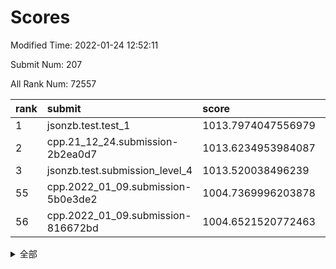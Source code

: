 # Scores

Modified Time: 2022-01-24 12:52:11

Submit Num: 207

All Rank Num: 72557

| rank |               submit               |       score        |       sigma        | pk_num |
| :--- | :--------------------------------- | :----------------- | :----------------- | :----- |
| 1    | jsonzb.test.test_1                 | 1013.7974047556979 | 0.8443335199856215 | 1400   |
| 2    | cpp.21_12_24.submission-2b2ea0d7   | 1013.6234953984087 | 0.8024071610599074 | 1397   |
| 3    | jsonzb.test.submission_level_4     | 1013.520038496239  | 0.8096425764270293 | 1404   |
| 55   | cpp.2022_01_09.submission-5b0e3de2 | 1004.7369996203878 | 0.7292093897230498 | 1404   |
| 56   | cpp.2022_01_09.submission-816672bd | 1004.6521520772463 | 0.7065306336203041 | 1401   |


<details>
<summary>全部</summary>

| rank |                 submit                 |       score        |       sigma        | pk_num |
| :--- | :------------------------------------- | :----------------- | :----------------- | :----- |
| 1    | jsonzb.test.test_1                     | 1013.7974047556979 | 0.8443335199856215 | 1400   |
| 2    | cpp.21_12_24.submission-2b2ea0d7       | 1013.6234953984087 | 0.8024071610599074 | 1397   |
| 3    | jsonzb.test.submission_level_4         | 1013.520038496239  | 0.8096425764270293 | 1404   |
| 4    | gobigger.level_3.submission_level_3_26 | 1011.8735893473909 | 0.7943218055413137 | 1405   |
| 5    | gobigger.level_3.submission_level_3_0  | 1011.7726795149025 | 0.7740803878979785 | 1408   |
| 6    | gobigger.level_3.submission_level_3_21 | 1011.4008175516907 | 0.7783283573392243 | 1403   |
| 7    | gobigger.level_3.submission_level_3_1  | 1011.3454149030252 | 0.7811736820758454 | 1397   |
| 8    | gobigger.level_3.submission_level_3_27 | 1011.1386241967626 | 0.7752829489655293 | 1403   |
| 9    | gobigger.level_3.submission_level_3_39 | 1010.9107538033388 | 0.7800106982970605 | 1398   |
| 10   | gobigger.level_3.submission_level_3_38 | 1010.892150358297  | 0.7910794951680781 | 1398   |
| 11   | gobigger.level_3.submission_level_3_6  | 1010.8806091897688 | 0.7822979935679681 | 1406   |
| 12   | gobigger.level_3.submission_level_3_8  | 1010.824931039401  | 0.7624990583534118 | 1402   |
| 13   | gobigger.level_3.submission_level_3_15 | 1010.608995630255  | 0.7609327761891144 | 1399   |
| 14   | gobigger.level_3.submission_level_3_7  | 1010.5934745870879 | 0.7830359328977435 | 1400   |
| 15   | gobigger.level_3.submission_level_3_41 | 1010.5370450804817 | 0.7423163003825842 | 1404   |
| 16   | gobigger.level_3.submission_level_3_40 | 1010.437167324378  | 0.7565979599843192 | 1405   |
| 17   | gobigger.level_3.submission_level_3_31 | 1010.3171412399264 | 0.7634988368453475 | 1405   |
| 18   | gobigger.level_3.submission_level_3_13 | 1010.2879573209482 | 0.7646763458881184 | 1406   |
| 19   | gobigger.level_3.submission_level_3_30 | 1010.2816190558895 | 0.7859282952224144 | 1399   |
| 20   | gobigger.level_3.submission_level_3_16 | 1010.2592448152086 | 0.7788443058002887 | 1401   |
| 21   | gobigger.level_3.submission_level_3_5  | 1010.2524902510226 | 0.7662580615299969 | 1402   |
| 22   | gobigger.level_3.submission_level_3_49 | 1010.2211879672963 | 0.7692349951666606 | 1399   |
| 23   | gobigger.level_3.submission_level_3_47 | 1010.1954657055661 | 0.7579677121938109 | 1405   |
| 24   | gobigger.level_3.submission_level_3_11 | 1010.1648577145775 | 0.7674543122204395 | 1396   |
| 25   | gobigger.level_3.submission_level_3_10 | 1010.1043067074384 | 0.756927587634829  | 1399   |
| 26   | gobigger.level_3.submission_level_3_46 | 1009.9394212129881 | 0.7556704072213015 | 1399   |
| 27   | gobigger.level_3.submission_level_3_3  | 1009.9357704907219 | 0.7612523941864142 | 1403   |
| 28   | gobigger.level_3.submission_level_3_45 | 1009.9089605883447 | 0.7754850255716847 | 1399   |
| 29   | gobigger.level_3.submission_level_3_33 | 1009.8809073524052 | 0.7477942365565334 | 1407   |
| 30   | gobigger.level_3.submission_level_3_17 | 1009.789606355169  | 0.760563822618201  | 1404   |
| 31   | gobigger.level_3.submission_level_3_20 | 1009.7290137674687 | 0.7590079265017209 | 1400   |
| 32   | gobigger.level_3.submission_level_3_28 | 1009.6830926785914 | 0.7502072937156364 | 1404   |
| 33   | gobigger.level_3.submission_level_3_4  | 1009.4962743302647 | 0.7702779671247321 | 1402   |
| 34   | gobigger.level_3.submission_level_3_32 | 1009.4146767600332 | 0.7502723285450912 | 1405   |
| 35   | gobigger.level_3.submission_level_3_2  | 1009.4118184768733 | 0.7530118021284677 | 1400   |
| 36   | gobigger.level_3.submission_level_3_37 | 1009.3092602249446 | 0.7608495729930991 | 1407   |
| 37   | gobigger.level_3.submission_level_3_48 | 1009.1880610671797 | 0.7584365626911086 | 1406   |
| 38   | gobigger.level_3.submission_level_3_14 | 1009.0220448989303 | 0.7534977283460668 | 1400   |
| 39   | gobigger.level_3.submission_level_3_36 | 1009.0033440784518 | 0.7528957722678724 | 1402   |
| 40   | gobigger.level_3.submission_level_3_34 | 1008.977254903288  | 0.7382331836382249 | 1398   |
| 41   | gobigger.level_3.submission_level_3_12 | 1008.7785228259083 | 0.7531640703588028 | 1400   |
| 42   | gobigger.level_3.submission_level_3_19 | 1008.749938467089  | 0.7453875424459362 | 1406   |
| 43   | gobigger.level_3.submission_level_3_42 | 1008.6895604636688 | 0.7506060417862964 | 1404   |
| 44   | gobigger.level_3.submission_level_3_43 | 1008.6511859931376 | 0.7344089936186522 | 1406   |
| 45   | gobigger.level_3.submission_level_3_9  | 1008.5370470668819 | 0.7522194640670051 | 1405   |
| 46   | gobigger.level_3.submission_level_3_29 | 1008.5217502864892 | 0.7467043527398396 | 1398   |
| 47   | gobigger.level_3.submission_level_3_35 | 1008.431090518372  | 0.7557242257323085 | 1399   |
| 48   | gobigger.level_3.submission_level_3_23 | 1008.3741285357227 | 0.749162156841425  | 1404   |
| 49   | gobigger.level_3.submission_level_3_25 | 1008.3653266417085 | 0.7384688298517909 | 1402   |
| 50   | gobigger.level_3.submission_level_3_44 | 1008.3180670323869 | 0.7357629391626426 | 1397   |
| 51   | gobigger.level_3.submission_level_3_18 | 1008.2747503730083 | 0.7422090197010188 | 1409   |
| 52   | gobigger.level_3.submission_level_3_24 | 1008.2202560132157 | 0.7285193749345242 | 1399   |
| 53   | gobigger.level_3.submission_level_3_22 | 1008.1741144030026 | 0.7650185445440565 | 1401   |
| 54   | gobigger.level_1.submission_level_1_35 | 1004.7657838953032 | 0.721252843877209  | 1401   |
| 55   | cpp.2022_01_09.submission-5b0e3de2     | 1004.7369996203878 | 0.7292093897230498 | 1404   |
| 56   | cpp.2022_01_09.submission-816672bd     | 1004.6521520772463 | 0.7065306336203041 | 1401   |
| 57   | gobigger.level_1.submission_level_1_36 | 1004.6254495082209 | 0.7079334680058417 | 1404   |
| 58   | gobigger.level_1.submission_level_1_7  | 1004.6136363301086 | 0.7203471988532114 | 1403   |
| 59   | gobigger.level_1.submission_level_1_11 | 1004.3787126544205 | 0.7116539494216194 | 1399   |
| 60   | gobigger.level_1.submission_level_1_1  | 1004.3517444378114 | 0.7231984304395281 | 1405   |
| 61   | gobigger.level_1.submission_level_1_6  | 1004.3145452450507 | 0.7170046820850023 | 1397   |
| 62   | gobigger.level_1.submission_level_1_34 | 1004.240480958937  | 0.7179487361100337 | 1403   |
| 63   | gobigger.level_1.submission_level_1_26 | 1003.9723749975008 | 0.7197140931722595 | 1398   |
| 64   | gobigger.level_1.submission_level_1_32 | 1003.9124874602113 | 0.7158762834016362 | 1401   |
| 65   | gobigger.level_1.submission_level_1_23 | 1003.861210687344  | 0.7118040485090867 | 1404   |
| 66   | gobigger.level_1.submission_level_1_9  | 1003.8416023413275 | 0.7029344849865403 | 1406   |
| 67   | gobigger.level_1.submission_level_1_8  | 1003.7123659437705 | 0.7116194145071343 | 1400   |
| 68   | gobigger.level_1.submission_level_1_28 | 1003.6563778586187 | 0.7266382746558115 | 1402   |
| 69   | gobigger.level_1.submission_level_1_42 | 1003.616022037359  | 0.7333414052815761 | 1405   |
| 70   | gobigger.level_1.submission_level_1_16 | 1003.6047859421157 | 0.7230711040129926 | 1403   |
| 71   | gobigger.level_1.submission_level_1_21 | 1003.549588095594  | 0.7123025488383409 | 1401   |
| 72   | gobigger.level_1.submission_level_1_48 | 1003.5123643078545 | 0.7149598302237414 | 1398   |
| 73   | gobigger.level_1.submission_level_1_10 | 1003.4871819424653 | 0.7219450540797169 | 1401   |
| 74   | gobigger.level_1.submission_level_1_46 | 1003.4831330397222 | 0.7122413825809438 | 1400   |
| 75   | gobigger.level_1.submission_level_1_27 | 1003.4318562181985 | 0.7238878955888537 | 1397   |
| 76   | gobigger.level_1.submission_level_1_22 | 1003.4183014367726 | 0.700174896933759  | 1402   |
| 77   | gobigger.level_1.submission_level_1_4  | 1003.4117451371477 | 0.7119281915921397 | 1403   |
| 78   | gobigger.level_1.submission_level_1_0  | 1003.2565705305742 | 0.7122745712700819 | 1405   |
| 79   | gobigger.level_1.submission_level_1_37 | 1003.2456246756462 | 0.7311118690802426 | 1405   |
| 80   | gobigger.level_1.submission_level_1_3  | 1003.2085561285305 | 0.721977845969684  | 1405   |
| 81   | gobigger.level_1.submission_level_1_41 | 1003.1873632419579 | 0.7086706187637006 | 1407   |
| 82   | gobigger.level_1.submission_level_1_12 | 1003.1422497345146 | 0.7162293368108882 | 1401   |
| 83   | gobigger.level_1.submission_level_1_17 | 1003.1358293025454 | 0.7215182828995166 | 1398   |
| 84   | gobigger.level_1.submission_level_1_31 | 1003.0870976083345 | 0.697502923169548  | 1400   |
| 85   | gobigger.level_1.submission_level_1_38 | 1003.0820862418086 | 0.7095300268317213 | 1404   |
| 86   | gobigger.level_1.submission_level_1_45 | 1003.0704159832859 | 0.715673996485122  | 1402   |
| 87   | gobigger.level_1.submission_level_1_49 | 1003.016646435913  | 0.7128593795083047 | 1404   |
| 88   | gobigger.level_1.submission_level_1_18 | 1003.0095727391077 | 0.7174069522828341 | 1404   |
| 89   | gobigger.level_1.submission_level_1_5  | 1002.9375462367044 | 0.7192375883550987 | 1403   |
| 90   | gobigger.level_1.submission_level_1_40 | 1002.9125541669785 | 0.711810406298614  | 1397   |
| 91   | gobigger.level_1.submission_level_1_2  | 1002.8282718391407 | 0.7080909681918522 | 1403   |
| 92   | gobigger.level_1.submission_level_1_15 | 1002.7530477968464 | 0.7099293320122175 | 1404   |
| 93   | gobigger.level_1.submission_level_1_30 | 1002.7240647934187 | 0.7241713412276404 | 1402   |
| 94   | gobigger.level_1.submission_level_1_25 | 1002.6681854161855 | 0.7122873611343031 | 1403   |
| 95   | gobigger.level_1.submission_level_1_24 | 1002.6320243206378 | 0.7154411949466718 | 1400   |
| 96   | gobigger.level_1.submission_level_1_20 | 1002.629699438237  | 0.699306995978447  | 1402   |
| 97   | gobigger.level_1.submission_level_1_14 | 1002.5147739496884 | 0.7226052326092981 | 1407   |
| 98   | gobigger.level_1.submission_level_1_44 | 1002.4085718914796 | 0.7094755247309814 | 1402   |
| 99   | gobigger.level_1.submission_level_1_39 | 1002.4076917787008 | 0.7123977525398676 | 1403   |
| 100  | gobigger.level_1.submission_level_1_43 | 1002.4017858225119 | 0.7184020792707373 | 1405   |
| 101  | gobigger.level_1.submission_level_1_47 | 1002.3214194976239 | 0.7094693697180787 | 1406   |
| 102  | gobigger.level_1.submission_level_1_13 | 1002.3084841823859 | 0.7035120147488758 | 1403   |
| 103  | gobigger.level_1.submission_level_1_29 | 1002.2503751018478 | 0.7051885961632126 | 1401   |
| 104  | gobigger.level_1.submission_level_1_19 | 1002.1283983812274 | 0.7127594571001001 | 1397   |
| 105  | gobigger.level_1.submission_level_1_33 | 1002.0407692919786 | 0.7142416839616774 | 1406   |
| 106  | gobigger.random.submission_random_41   | 997.7644254299864  | 0.7076817756115558 | 1400   |
| 107  | gobigger.random.submission_random_18   | 997.5695300466292  | 0.7086902863448884 | 1401   |
| 108  | gobigger.random.submission_random_14   | 997.135954203518   | 0.7076217568155837 | 1401   |
| 109  | gobigger.random.submission_random_26   | 997.0707195676846  | 0.7034005638691649 | 1403   |
| 110  | gobigger.random.submission_random_16   | 996.9343568348722  | 0.7053229370992853 | 1401   |
| 111  | gobigger.random.submission_random_45   | 996.7587417370672  | 0.7144198413210523 | 1401   |
| 112  | gobigger.random.submission_random_21   | 996.5736410097998  | 0.7050332475163429 | 1404   |
| 113  | gobigger.random.submission_random_8    | 996.5347728587157  | 0.6997575561033338 | 1398   |
| 114  | gobigger.random.submission_random_42   | 996.4867099504673  | 0.7090561579451087 | 1401   |
| 115  | gobigger.random.submission_random_12   | 996.3804904023553  | 0.6969379432728908 | 1403   |
| 116  | gobigger.random.submission_random_17   | 996.3637612976498  | 0.7155008091679977 | 1404   |
| 117  | gobigger.random.submission_random_6    | 996.3608272894949  | 0.7174085446126138 | 1404   |
| 118  | gobigger.random.submission_random_31   | 996.3552550779511  | 0.7064081600961086 | 1398   |
| 119  | gobigger.random.submission_random_13   | 996.3193545840343  | 0.7088620771672727 | 1400   |
| 120  | gobigger.random.submission_random_44   | 996.2928767655545  | 0.7171274397710147 | 1405   |
| 121  | gobigger.random.submission_random_15   | 996.2777400739305  | 0.6962435211470123 | 1407   |
| 122  | gobigger.random.submission_random_9    | 996.238563885429   | 0.7210263476447455 | 1399   |
| 123  | gobigger.random.submission_random_36   | 996.2375558672531  | 0.7190069824384997 | 1398   |
| 124  | gobigger.random.submission_random_20   | 996.1305888498953  | 0.7192307382588081 | 1403   |
| 125  | gobigger.random.submission_random_23   | 996.1099673961686  | 0.7122554197217018 | 1407   |
| 126  | gobigger.random.submission_random_24   | 996.063869516666   | 0.7176570306412544 | 1399   |
| 127  | gobigger.random.submission_random_28   | 996.0533494186424  | 0.7276478448285093 | 1406   |
| 128  | gobigger.random.submission_random_33   | 995.95531945698    | 0.715556647229534  | 1397   |
| 129  | gobigger.random.submission_random_1    | 995.8855385017143  | 0.719234149612625  | 1404   |
| 130  | gobigger.random.submission_random_10   | 995.8443557233494  | 0.7173833748919287 | 1404   |
| 131  | gobigger.random.submission_random_4    | 995.8359580702936  | 0.7108954601507217 | 1403   |
| 132  | gobigger.random.submission_random_48   | 995.7763818880701  | 0.7210016990647551 | 1401   |
| 133  | gobigger.random.submission_random_47   | 995.6872096525631  | 0.7051774322668324 | 1398   |
| 134  | gobigger.random.submission_random_22   | 995.5996649658546  | 0.7050441979407179 | 1393   |
| 135  | gobigger.random.submission_random_38   | 995.5763539467478  | 0.7035393076984332 | 1404   |
| 136  | gobigger.random.submission_random_32   | 995.5659477286241  | 0.7307687803371701 | 1398   |
| 137  | gobigger.random.submission_random_27   | 995.5544105687424  | 0.7113862468983975 | 1401   |
| 138  | gobigger.random.submission_random_34   | 995.4719750777201  | 0.7026028671223528 | 1400   |
| 139  | gobigger.random.submission_random_7    | 995.3726741133916  | 0.7144970623188411 | 1402   |
| 140  | gobigger.random.submission_random_11   | 995.3260560613699  | 0.7087259427396516 | 1405   |
| 141  | gobigger.random.submission_random_40   | 995.3162199743948  | 0.7183640274456307 | 1404   |
| 142  | gobigger.random.submission_random_0    | 995.2505058280699  | 0.7181947152554933 | 1400   |
| 143  | gobigger.random.submission_random_3    | 995.2277621964696  | 0.717279446119974  | 1401   |
| 144  | gobigger.random.submission_random_29   | 995.0522843505485  | 0.7029847216743695 | 1403   |
| 145  | gobigger.random.submission_random_39   | 994.9783467363613  | 0.7025097536557887 | 1403   |
| 146  | gobigger.random.submission_random_43   | 994.9572833035495  | 0.7075637106222047 | 1400   |
| 147  | gobigger.random.submission_random_30   | 994.8760318478191  | 0.710449661133013  | 1400   |
| 148  | gobigger.random.submission_random_2    | 994.8212835030068  | 0.7109238106110214 | 1401   |
| 149  | gobigger.random.submission_random_46   | 994.8167499930412  | 0.7246065114910201 | 1402   |
| 150  | gobigger.random.submission_random_25   | 994.8067955348878  | 0.7382327434176972 | 1407   |
| 151  | gobigger.random.submission_random_49   | 994.8064659080035  | 0.7196992898156683 | 1404   |
| 152  | gobigger.random.submission_random_37   | 994.7231589504578  | 0.7191439817808096 | 1401   |
| 153  | gobigger.random.submission_random_5    | 994.6923321557383  | 0.7009009747507443 | 1399   |
| 154  | gobigger.random.submission_random_19   | 994.6367852655001  | 0.7193497897000277 | 1403   |
| 155  | gobigger.random.submission_random_35   | 994.2174754488578  | 0.7162807152378117 | 1406   |
| 156  | gobigger.level_2.submission_level_2_19 | 993.9920249699607  | 0.7420030911393274 | 1405   |
| 157  | gobigger.level_2.submission_level_2_45 | 993.9115851515824  | 0.747615951155569  | 1400   |
| 158  | gobigger.level_2.submission_level_2_13 | 993.8206561697004  | 0.7267003328177857 | 1403   |
| 159  | gobigger.level_2.submission_level_2_9  | 993.3525441330706  | 0.7408503953910586 | 1397   |
| 160  | gobigger.level_2.submission_level_2_23 | 993.3311132176902  | 0.7258008253894176 | 1403   |
| 161  | gobigger.level_2.submission_level_2_38 | 993.2530416610532  | 0.7330883466630727 | 1398   |
| 162  | gobigger.level_2.submission_level_2_48 | 993.1909684375303  | 0.7209777535328906 | 1404   |
| 163  | gobigger.level_2.submission_level_2_8  | 993.1457748967304  | 0.7546909445602961 | 1403   |
| 164  | gobigger.level_2.submission_level_2_35 | 993.0402042890612  | 0.7318897982166888 | 1402   |
| 165  | gobigger.level_2.submission_level_2_34 | 992.9163555549334  | 0.7385856083032347 | 1403   |
| 166  | gobigger.level_2.submission_level_2_5  | 992.8882113039786  | 0.7444937068431526 | 1400   |
| 167  | gobigger.level_2.submission_level_2_12 | 992.8294812091794  | 0.7379203624773012 | 1402   |
| 168  | gobigger.level_2.submission_level_2_4  | 992.7929427899394  | 0.7346694415562007 | 1408   |
| 169  | gobigger.level_2.submission_level_2_24 | 992.7917991520072  | 0.7424129762993832 | 1402   |
| 170  | gobigger.level_2.submission_level_2_32 | 992.6621405707466  | 0.7480716397117714 | 1406   |
| 171  | gobigger.level_2.submission_level_2_25 | 992.632360221175   | 0.7295940054241322 | 1398   |
| 172  | gobigger.level_2.submission_level_2_44 | 992.6322988831213  | 0.7299338800888808 | 1398   |
| 173  | gobigger.level_2.submission_level_2_14 | 992.5693702855806  | 0.7363823052485547 | 1403   |
| 174  | gobigger.level_2.submission_level_2_17 | 992.5184449550127  | 0.7374324193466293 | 1404   |
| 175  | gobigger.level_2.submission_level_2_36 | 992.4561268942966  | 0.7592989381136287 | 1401   |
| 176  | gobigger.level_2.submission_level_2_28 | 992.4374256509086  | 0.7387796209039934 | 1400   |
| 177  | gobigger.level_2.submission_level_2_15 | 992.4049453609392  | 0.7506542278647477 | 1399   |
| 178  | gobigger.level_2.submission_level_2_3  | 992.3997641574598  | 0.7330034062387594 | 1398   |
| 179  | gobigger.level_2.submission_level_2_40 | 992.3727352052719  | 0.7555986341102465 | 1408   |
| 180  | gobigger.level_2.submission_level_2_6  | 992.3074298090787  | 0.7585309314686856 | 1406   |
| 181  | gobigger.level_2.submission_level_2_47 | 992.2298086562865  | 0.739238495492057  | 1402   |
| 182  | gobigger.level_2.submission_level_2_1  | 992.067761609091   | 0.7686514214491161 | 1403   |
| 183  | gobigger.level_2.submission_level_2_30 | 991.9236536809843  | 0.7413132635645757 | 1402   |
| 184  | gobigger.level_2.submission_level_2_49 | 991.9207640436933  | 0.7344375240931239 | 1403   |
| 185  | gobigger.level_2.submission_level_2_39 | 991.8575985410803  | 0.7453445287687397 | 1401   |
| 186  | gobigger.level_2.submission_level_2_10 | 991.854577289097   | 0.7479929874559486 | 1407   |
| 187  | gobigger.level_2.submission_level_2_21 | 991.8411988273908  | 0.7505787639346004 | 1401   |
| 188  | gobigger.level_2.submission_level_2_7  | 991.6712914824052  | 0.7496238527930011 | 1401   |
| 189  | gobigger.level_2.submission_level_2_18 | 991.6537102513058  | 0.7458234584975029 | 1399   |
| 190  | gobigger.level_2.submission_level_2_22 | 991.6399913990848  | 0.7174715043761225 | 1401   |
| 191  | gobigger.level_2.submission_level_2_42 | 991.5881338706463  | 0.7469952730855685 | 1404   |
| 192  | gobigger.level_2.submission_level_2_41 | 991.504130169258   | 0.7342918099394522 | 1405   |
| 193  | gobigger.level_2.submission_level_2_2  | 991.4707708848765  | 0.7472068568432036 | 1401   |
| 194  | gobigger.level_2.submission_level_2_31 | 991.433876782833   | 0.7389414405614291 | 1402   |
| 195  | gobigger.level_2.submission_level_2_46 | 991.2728450117129  | 0.7600668967653991 | 1404   |
| 196  | gobigger.level_2.submission_level_2_11 | 991.2177321180101  | 0.7514608849049974 | 1404   |
| 197  | gobigger.level_2.submission_level_2_20 | 991.2097419548708  | 0.7504587245943353 | 1403   |
| 198  | gobigger.level_2.submission_level_2_16 | 991.1817668067819  | 0.7526638240122028 | 1398   |
| 199  | gobigger.level_2.submission_level_2_29 | 991.0707279665826  | 0.7656647001965177 | 1402   |
| 200  | gobigger.level_2.submission_level_2_33 | 991.0526790285543  | 0.7418175661572368 | 1404   |
| 201  | gobigger.level_2.submission_level_2_26 | 991.0410416473012  | 0.7506103515149304 | 1409   |
| 202  | gobigger.level_2.submission_level_2_43 | 990.9691291854065  | 0.7562117137036374 | 1407   |
| 203  | gobigger.level_2.submission_level_2_0  | 990.9157412017148  | 0.7519957467964694 | 1401   |
| 204  | gobigger.level_2.submission_level_2_27 | 990.3777049842666  | 0.7434555470244094 | 1398   |
| 205  | gobigger.level_2.submission_level_2_37 | 990.337307132186   | 0.7576336205996544 | 1403   |
| 206  | gobigger.none.submission_none_1        | 977.1432476549047  | 1.3223767080880655 | 1404   |
| 207  | gobigger.none.submission_none_0        | 976.9546324690683  | 1.5049471440032958 | 1400   |

</details>